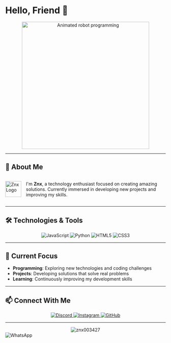 # Hello, Friend 👋 

<div align="center">
  <img src="https://media.discordapp.net/attachments/1275329778764746753/1406055561455468755/standard.gif" alt="Animated robot programming" width="400">
</div>

---

## 🚀 About Me

<div style="display: flex; align-items: center; justify-content: center;">
  <img src="https://media.discordapp.net/attachments/1275329778764746753/1406065863877984326/standard1.gif" alt="Znx Logo" width="50" style="margin-right: 15px;">
  <p>I'm <strong>Znx</strong>, a technology enthusiast focused on creating amazing solutions. Currently immersed in developing new projects and improving my skills.</p>
</div>

---

## 🛠️ Technologies & Tools

<div align="center">
  <img src="https://img.shields.io/badge/JavaScript-F7DF1E?style=for-the-badge&logo=javascript&logoColor=black" alt="JavaScript">
  <img src="https://img.shields.io/badge/Python-3776AB?style=for-the-badge&logo=python&logoColor=white" alt="Python">
  <img src="https://img.shields.io/badge/HTML5-E34F26?style=for-the-badge&logo=html5&logoColor=white" alt="HTML5">
  <img src="https://img.shields.io/badge/CSS3-1572B6?style=for-the-badge&logo=css3&logoColor=white" alt="CSS3">
</div>

---

## 🔭 Current Focus

- **Programming**: Exploring new technologies and coding challenges
- **Projects**: Developing solutions that solve real problems
- **Learning**: Continuously improving my development skills

---

## 📫 Connect With Me

<div align="center">
  <a href="https://discord.gg/seu-link-de-convite" target="_blank">
    <img src="https://img.shields.io/badge/Discord-7289DA?style=for-the-badge&logo=discord&logoColor=white" alt="Discord">
  </a>
  <a href="https://www.instagram.com/seu-perfil/" target="_blank">
    <img src="https://img.shields.io/badge/Instagram-E4405F?style=for-the-badge&logo=instagram&logoColor=white" alt="Instagram">
  </a>
  <a href="https://github.com/Znx" target="_blank">
    <img src="https://img.shields.io/badge/GitHub-100000?style=for-the-badge&logo=github&logoColor=white" alt="GitHub">
  </a>
</div>

---

<div align="center">
  <img src="https://komarev.com/ghpvc/?username=znx003427&label=Profile%20views&color=0e75b6&style=flat" alt="znx003427" />
</div>
    <img src="https://img.shields.io/badge/WhatsApp-25D366?style=for-the-badge&logo=whatsapp&logoColor=white" alt="WhatsApp">
  </a>
</div>
<!--
**znx003427/znx003427** is a ✨ _special_ ✨ repository because its `README.md` (this file) appears on your GitHub profile.


-->
